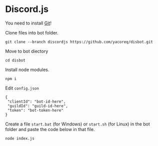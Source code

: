 # Discord.js
You need to install [Git](https://git-scm.com)!

Clone files into bot folder.
```
git clone --branch discordjs https://github.com/yacoreq/disbot.git
```
Move to bot diectory
```
cd disbot
```
Install node modules.
```
npm i
```
Edit `config.json`
```
{
 "clientId": "bot-id-here",
 "guildId": "guild-id-here",
 "token": "bot-token-here"
}
```
Create a file `start.bat` (for Windows) or `start.sh` (for Linux) in the bot folder and paste the code below in that file.
```
node index.js
```
